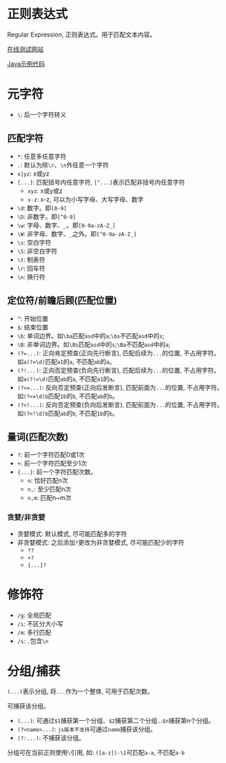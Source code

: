 # 正则表达式
Regular Expression, 正则表达式。用于匹配文本内容。

[在线测试网站](https://regexr.com/)

[Java示例代码](../base/src/main/java/regex/Main.java)

# 元字符
- `\`: 后一个字符转义

## 匹配字符
- `*`: 任意多任意字符
- `.`: 默认为除`\r`、`\n`外任意一个字符
- `x|yz`: x或yz
- `[...]`: 匹配括号内任意字符, `[^...]`表示匹配非括号内任意字符
  - `xyz`: x或y或z
  - `x-z`: x-z, 可以为小写字母、大写字母、数字
- `\d`: 数字。即`[0-9]`
- `\D`: 非数字。即`[^0-9]`
- `\w`: 字母、数字、`_`。即`[0-9a-zA-Z_]`
- `\W`: 非字母、数字、`_`之外。即`[^0-9a-zA-Z_]`
- `\s`: 空白字符
- `\S`: 非空白字符
- `\t`: 制表符
- `\r`: 回车符
- `\n`: 换行符

## 定位符/前瞻后顾(匹配位置)
- `^`: 开始位置
- `$`: 结束位置
- `\b`: 单词边界。如`\ba`匹配` asd `中的`a`;`\bs`不匹配` asd `中的`s`;
- `\B`: 非单词边界。如`\Bs`匹配` asd `中的`s`;`\Ba`不匹配` asd `中的`a`;
- `(?=...)`: 正向肯定预查(正向先行断言), 匹配后续为`...`的位置, 不占用字符。如`a(?=\d)`匹配`a1`的`a`, 不匹配`ab`的`a`。
- `(?!...)`: 正向否定预查(负向先行断言), 匹配后续为`...`的位置, 不占用字符。如`a(?!=\d)`匹配`ab`的`a`, 不匹配`a1`的`a`。
- `(?<=...)`: 反向否定预查(正向后发断言), 匹配前面为`...`的位置, 不占用字符。如`(?<=\d)b`匹配`1b`的`b`, 不匹配`ab`的`b`。
- `(?<!...)`: 反向否定预查(负向后发断言), 匹配前面为`...`的位置, 不占用字符。如`(?<!\d)b`匹配`ab`的`b`, 不匹配`1b`的`b`。

## 量词(匹配次数)
- `?`: 前一个字符匹配0或1次
- `+`: 前一个字符匹配至少1次
- `{...}`: 前一个字符匹配次数。
  - `n`: 恰好匹配n次
  - `n,`: 至少匹配n次
  - `n,m`: 匹配n~m次

### 贪婪/非贪婪
- 贪婪模式: 默认模式, 尽可能匹配多的字符
- 非贪婪模式: 之后添加`?`更改为非贪婪模式, 尽可能匹配少的字符
  - `??`
  - `+?`
  - `{...}?`

# 修饰符
- `/g`: 全局匹配
- `/i`: 不区分大小写
- `/m`: 多行匹配
- `/s`: `.`包含`\n`

# 分组/捕获
`(...)`表示分组, 将`...`作为一个整体, 可用于匹配次数。

可捕获该分组。
- `(...)`: 可通过`$1`捕获第一个分组、`$2`捕获第二个分组...`$n`捕获第n个分组。
- `(?<name>...)`: `js版本不支持`可通过`name`捕获该分组。
- `(?:...)`: 不捕获该分组。

分组可在当前正则使用`\`引用, 如: `([a-z])-\1`可匹配`a-a`, 不匹配`a-b`

